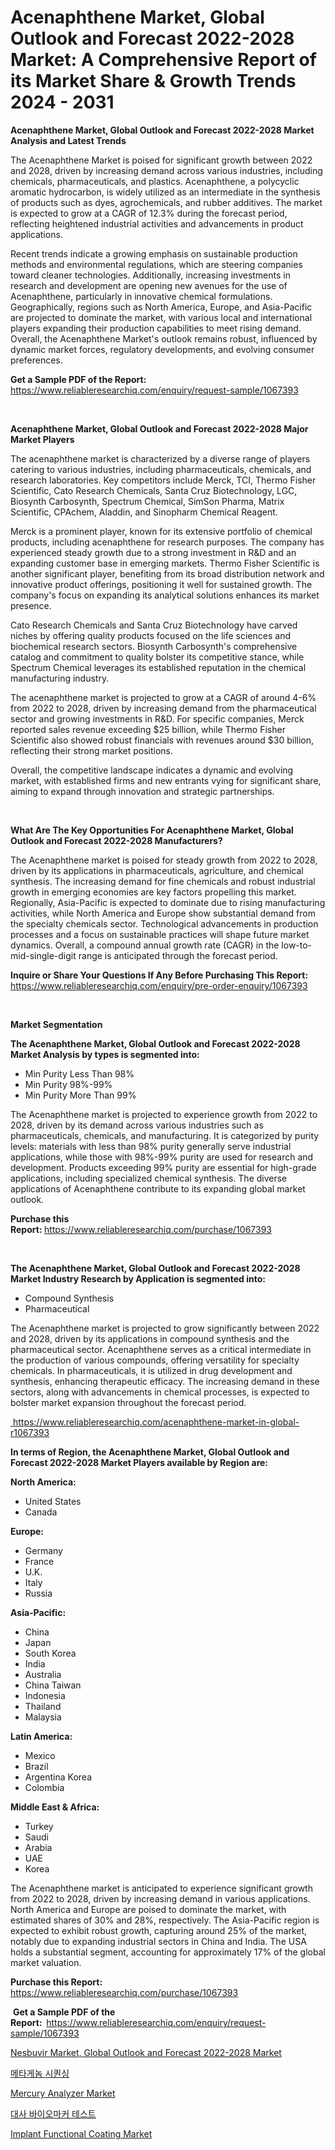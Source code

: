 <p><h1>Acenaphthene Market, Global Outlook and Forecast 2022-2028 Market: A Comprehensive Report of its Market Share & Growth Trends 2024 - 2031</h1></p><p><strong>Acenaphthene Market, Global Outlook and Forecast 2022-2028 Market Analysis and Latest Trends</strong></p>
<p><p>The Acenaphthene Market is poised for significant growth between 2022 and 2028, driven by increasing demand across various industries, including chemicals, pharmaceuticals, and plastics. Acenaphthene, a polycyclic aromatic hydrocarbon, is widely utilized as an intermediate in the synthesis of products such as dyes, agrochemicals, and rubber additives. The market is expected to grow at a CAGR of 12.3% during the forecast period, reflecting heightened industrial activities and advancements in product applications.</p><p>Recent trends indicate a growing emphasis on sustainable production methods and environmental regulations, which are steering companies toward cleaner technologies. Additionally, increasing investments in research and development are opening new avenues for the use of Acenaphthene, particularly in innovative chemical formulations. Geographically, regions such as North America, Europe, and Asia-Pacific are projected to dominate the market, with various local and international players expanding their production capabilities to meet rising demand. Overall, the Acenaphthene Market's outlook remains robust, influenced by dynamic market forces, regulatory developments, and evolving consumer preferences.</p></p>
<p><strong>Get a Sample PDF of the Report:&nbsp;</strong> <a href="https://www.reliableresearchiq.com/enquiry/request-sample/1067393">https://www.reliableresearchiq.com/enquiry/request-sample/1067393</a></p>
<p>&nbsp;</p>
<p><strong>Acenaphthene Market, Global Outlook and Forecast 2022-2028 Major Market Players</strong></p>
<p><p>The acenaphthene market is characterized by a diverse range of players catering to various industries, including pharmaceuticals, chemicals, and research laboratories. Key competitors include Merck, TCI, Thermo Fisher Scientific, Cato Research Chemicals, Santa Cruz Biotechnology, LGC, Biosynth Carbosynth, Spectrum Chemical, SimSon Pharma, Matrix Scientific, CPAchem, Aladdin, and Sinopharm Chemical Reagent.</p><p>Merck is a prominent player, known for its extensive portfolio of chemical products, including acenaphthene for research purposes. The company has experienced steady growth due to a strong investment in R&D and an expanding customer base in emerging markets. Thermo Fisher Scientific is another significant player, benefiting from its broad distribution network and innovative product offerings, positioning it well for sustained growth. The company's focus on expanding its analytical solutions enhances its market presence.</p><p>Cato Research Chemicals and Santa Cruz Biotechnology have carved niches by offering quality products focused on the life sciences and biochemical research sectors. Biosynth Carbosynth's comprehensive catalog and commitment to quality bolster its competitive stance, while Spectrum Chemical leverages its established reputation in the chemical manufacturing industry.</p><p>The acenaphthene market is projected to grow at a CAGR of around 4-6% from 2022 to 2028, driven by increasing demand from the pharmaceutical sector and growing investments in R&D. For specific companies, Merck reported sales revenue exceeding $25 billion, while Thermo Fisher Scientific also showed robust financials with revenues around $30 billion, reflecting their strong market positions.</p><p>Overall, the competitive landscape indicates a dynamic and evolving market, with established firms and new entrants vying for significant share, aiming to expand through innovation and strategic partnerships.</p></p>
<p>&nbsp;</p>
<p><strong>What Are The Key Opportunities For Acenaphthene Market, Global Outlook and Forecast 2022-2028 Manufacturers?</strong></p>
<p><p>The Acenaphthene market is poised for steady growth from 2022 to 2028, driven by its applications in pharmaceuticals, agriculture, and chemical synthesis. The increasing demand for fine chemicals and robust industrial growth in emerging economies are key factors propelling this market. Regionally, Asia-Pacific is expected to dominate due to rising manufacturing activities, while North America and Europe show substantial demand from the specialty chemicals sector. Technological advancements in production processes and a focus on sustainable practices will shape future market dynamics. Overall, a compound annual growth rate (CAGR) in the low-to-mid-single-digit range is anticipated through the forecast period.</p></p>
<p><strong>Inquire or Share Your Questions If Any Before Purchasing This Report:</strong> <a href="https://www.reliableresearchiq.com/enquiry/pre-order-enquiry/1067393">https://www.reliableresearchiq.com/enquiry/pre-order-enquiry/1067393</a></p>
<p>&nbsp;</p>
<p><strong>Market Segmentation</strong></p>
<p><strong>The Acenaphthene Market, Global Outlook and Forecast 2022-2028 Market Analysis by types is segmented into:</strong></p>
<p><ul><li>Min Purity Less Than 98%</li><li>Min Purity 98%-99%</li><li>Min Purity More Than 99%</li></ul></p>
<p><p>The Acenaphthene market is projected to experience growth from 2022 to 2028, driven by its demand across various industries such as pharmaceuticals, chemicals, and manufacturing. It is categorized by purity levels: materials with less than 98% purity generally serve industrial applications, while those with 98%-99% purity are used for research and development. Products exceeding 99% purity are essential for high-grade applications, including specialized chemical synthesis. The diverse applications of Acenaphthene contribute to its expanding global market outlook.</p></p>
<p><strong>Purchase this Report:&nbsp;</strong><a href="https://www.reliableresearchiq.com/purchase/1067393">https://www.reliableresearchiq.com/purchase/1067393</a></p>
<p>&nbsp;</p>
<p><strong>The Acenaphthene Market, Global Outlook and Forecast 2022-2028 Market Industry Research by Application is segmented into:</strong></p>
<p><ul><li>Compound Synthesis</li><li>Pharmaceutical</li></ul></p>
<p><p>The Acenaphthene market is projected to grow significantly between 2022 and 2028, driven by its applications in compound synthesis and the pharmaceutical sector. Acenaphthene serves as a critical intermediate in the production of various compounds, offering versatility for specialty chemicals. In pharmaceuticals, it is utilized in drug development and synthesis, enhancing therapeutic efficacy. The increasing demand in these sectors, along with advancements in chemical processes, is expected to bolster market expansion throughout the forecast period.</p></p>
<p><a href="https://www.reliableresearchiq.com/acenaphthene-market-in-global-r1067393">&nbsp;https://www.reliableresearchiq.com/acenaphthene-market-in-global-r1067393</a></p>
<p><strong>In terms of Region, the Acenaphthene Market, Global Outlook and Forecast 2022-2028 Market Players available by Region are:</strong></p>
<p>
    <p> <strong> North America: </strong>
        <ul>
            <li>United States</li>
            <li>Canada</li>
        </ul>
        </p> 
    <p> <strong> Europe: </strong>
        <ul>
            <li>Germany</li>
            <li>France</li>
            <li>U.K.</li>
            <li>Italy</li>
            <li>Russia</li>
        </ul>
        </p> 
    <p> <strong> Asia-Pacific: </strong>
        <ul>
            <li>China</li>
            <li>Japan</li>
            <li>South Korea</li>
            <li>India</li>
            <li>Australia</li>
            <li>China Taiwan</li>
            <li>Indonesia</li>
            <li>Thailand</li>
            <li>Malaysia</li>
        </ul>
        </p> 
    <p> <strong> Latin America: </strong>
        <ul>
            <li>Mexico</li>
            <li>Brazil</li>
            <li>Argentina Korea</li>
            <li>Colombia</li>
        </ul>
        </p> 
    <p> <strong> Middle East & Africa: </strong>
        <ul>
            <li>Turkey</li>
            <li>Saudi</li>
            <li>Arabia</li>
            <li>UAE</li>
            <li>Korea</li>
        </ul>
    </p>
    </p>
<p><p>The Acenaphthene market is anticipated to experience significant growth from 2022 to 2028, driven by increasing demand in various applications. North America and Europe are poised to dominate the market, with estimated shares of 30% and 28%, respectively. The Asia-Pacific region is expected to exhibit robust growth, capturing around 25% of the market, notably due to expanding industrial sectors in China and India. The USA holds a substantial segment, accounting for approximately 17% of the global market valuation.</p></p>
<p><strong>Purchase this Report: </strong><a href="https://www.reliableresearchiq.com/purchase/1067393">https://www.reliableresearchiq.com/purchase/1067393</a></p>
<p>&nbsp;<strong>Get a Sample PDF of the Report:&nbsp;&nbsp;</strong><a href="https://www.reliableresearchiq.com/enquiry/request-sample/1067393">https://www.reliableresearchiq.com/enquiry/request-sample/1067393</a></p>
<p><strong></strong></p>
<p><p><a href="https://github.com/sofayahoo2023/Market-Research-Report-List-6/blob/main/nesbuvir-market-global-outlook-and-forecast-2022-2028-market.md">Nesbuvir Market, Global Outlook and Forecast 2022-2028 Market</a></p><p><a href="https://medium.com/@nazminrahman651/%EB%A9%94%ED%83%80%EC%9C%A0%EC%A0%84%EC%B2%B4-%EC%97%BC%EA%B8%B0%EC%84%9C%EC%97%B4-%EB%B6%84%EC%84%9D-%EC%8B%9C%EC%9E%A5-2024%EB%85%84%EB%B6%80%ED%84%B0-2031%EB%85%84%EA%B9%8C%EC%A7%80%EC%9D%98-%EC%82%B0%EC%97%85-%EB%8F%99%ED%96%A5-%EB%B0%8F-%EC%98%88%EC%B8%A1-270408b35690">메타게놈 시퀀싱</a></p><p><a href="https://www.linkedin.com/pulse/mercury-analyzer-market-trends-analysis-opportunities-hdnze?trackingId=23cxIL3YTbCHsgkurnGG8g%3D%3D">Mercury Analyzer Market</a></p><p><a href="https://medium.com/@nazminrahman651/%EC%84%B1%EC%9E%A5-%EC%9E%A0%EC%9E%AC%EB%A0%A5-%EC%9E%A0%EA%B8%88-%ED%95%B4%EC%A0%9C-2024%EB%85%84%EB%B6%80%ED%84%B0-2031%EB%85%84%EA%B9%8C%EC%A7%80%EC%9D%98-%EB%8C%80%EC%82%AC-%EB%B0%94%EC%9D%B4%EC%98%A4%EB%A7%88%EC%BB%A4-%EA%B2%80%EC%82%AC-%EC%8B%9C%EC%9E%A5%EC%97%90-%EB%8C%80%ED%95%9C-%EC%A0%84%EB%9E%B5%EC%A0%81-%EC%8B%9C%EC%9E%A5-%EB%B6%84%EC%84%9D-%EC%98%88%EC%B8%A1-0b0a555b6520">대사 바이오마커 테스트</a></p><p><a href="https://medium.com/@thadnader_5170/global-implant-functional-coating-market-landscape-future-trends-and-market-strategic-forecast-c3119fdf5a03">Implant Functional Coating Market</a></p></p>